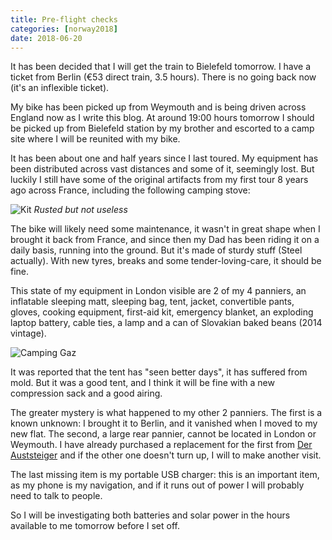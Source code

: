 ```yaml
---
title: Pre-flight checks
categories: [norway2018]
date: 2018-06-20
---
```


It has been decided that I will get the train to Bielefeld tomorrow. I have a
ticket from Berlin (€53 direct train, 3.5 hours). There is no going back now
(it's an inflexible ticket).

My bike has been picked up from Weymouth and is being driven across England
now as I write this blog. At around 19:00 hours tomorrow I should be picked up
from Bielefeld station by my brother and escorted to a camp site where I will
be reunited with my bike.

It has been about one and half years since I last toured. My equipment has
been distributed across vast distances and some of it, seemingly lost. But
luckily I still have some of the original artifacts from my first tour 8 years
ago across France, including the following camping stove:

![Kit](/images/norway/2018-06-20-kit.jpg)
_Rusted but not useless_

The bike will likely need some maintenance, it wasn't in great shape when I
brought it back from France, and since then my Dad has been riding it on a
daily basis, running into the ground. But it's made of sturdy stuff (Steel
actually). With new tyres, breaks and some tender-loving-care, it should be
fine.

This state of my equipment in London visible are 2 of my 4 panniers, an
inflatable sleeping matt, sleeping bag, tent, jacket, convertible pants,
gloves, cooking equipment, first-aid kit, emergency blanket, an exploding
laptop battery, cable ties, a lamp and a can of Slovakian baked beans (2014
vintage).

![Camping Gaz](/images/norway/2018-06-200-camping-gaz.jpg)

It was reported that the tent has "seen better days", it has suffered from
mold. But it was a good tent, and I think it will be fine with a new
compression sack and a good airing.

The greater mystery is what happened to my other 2 panniers. The first is a
known unknown: I brought it to Berlin, and it vanished when I moved to my new
flat. The second, a large rear pannier, cannot be located in London or
Weymouth. I have already purchased a replacement for the first from [Der
Auststeiger](http://www.der-aussteiger.de/) and if the other one doesn't turn
up, I will to make another visit.

The last missing item is my portable USB charger: this is an important item,
as my phone is my navigation, and if it runs out of power I will probably need
to talk to people.

So I will be investigating both batteries and solar power in the hours
available to me tomorrow before I set off.


